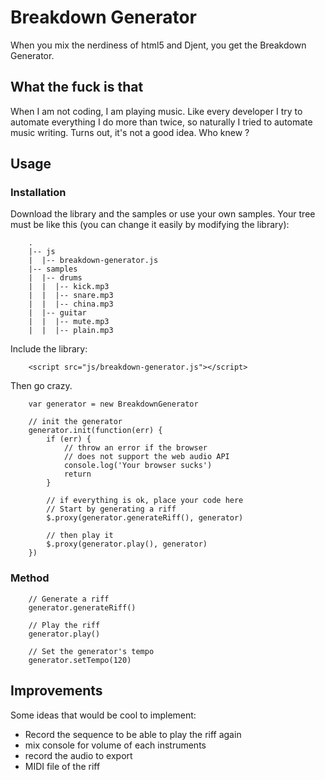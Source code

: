 # Breakdown Generator

When you mix the nerdiness of html5 and Djent, you get the Breakdown Generator.

## What the fuck is that

When I am not coding, I am playing music. Like every developer I try to automate everything I do more than twice, so naturally I tried to automate music writing. Turns out, it's not a good idea. Who knew ?

## Usage

### Installation

Download the library and the samples or use your own samples. Your tree must be like this (you can change it easily by modifying the library):

```
    .
    |-- js
    |  |-- breakdown-generator.js
    |-- samples
    |  |-- drums
    |  |  |-- kick.mp3
    |  |  |-- snare.mp3
    |  |  |-- china.mp3
    |  |-- guitar
    |  |  |-- mute.mp3
    |  |  |-- plain.mp3

```

Include the library:

```
    <script src="js/breakdown-generator.js"></script>
```

Then go crazy.

```
    var generator = new BreakdownGenerator

    // init the generator
    generator.init(function(err) {
        if (err) {
            // throw an error if the browser
            // does not support the web audio API
            console.log('Your browser sucks')
            return
        }

        // if everything is ok, place your code here
        // Start by generating a riff
        $.proxy(generator.generateRiff(), generator)

        // then play it
        $.proxy(generator.play(), generator)
    })
```

### Method

```
    // Generate a riff
    generator.generateRiff()

    // Play the riff
    generator.play()

    // Set the generator's tempo
    generator.setTempo(120)
```

## Improvements

Some ideas that would be cool to implement:

* Record the sequence to be able to play the riff again
* mix console for volume of each instruments
* record the audio to export
* MIDI file of the riff
